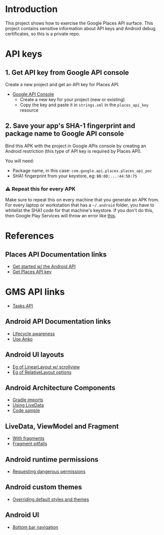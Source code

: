 # Introduction
This project shows how to exercise the Google Places API surface. This project
contains sensitive information about API keys and Android debug certificates,
so this is a private repo.

# API keys

## 1. Get API key from Google API console
Create a new project and get an API key for Places API.
- [Google API Console](https://console.developers.google.com/flows/enableapi?apiid=placesandroid&reusekey=true)
    - Create a new key for your project (new or existing)
    - Copy the key and paste it in `strings.xml` in the `places_api_key` resource

## 2. Save your app's SHA-1 fingerprint and package name to Google API console
Bind this APK with the project in Google APIs console by creating an Android
restriction (this type of API key is required by Places API).

You will need:
  - Package name, in this case: `com.google.api.places.places_api_poc`
  - SHA1 fingerprint from your keystore, eg: `BB:0D:...:44:5D:75`

### ⚠️ Repeat this for every APK
Make sure to repeat this on every machine that you generate an APK from. For every
laptop or workstation that has a `~/.android` folder, you have to whitelist the
SHA1 code for that machine's keystore. If you don't do this, then Google Play Services
will throw an error like [this](https://stackoverflow.com/questions/47279161/runtimeexecutionexception-com-google-android-gms-common-api-apiexception-13-e).

# References

## Places API Documentation links
- [Get started w/ the Android API](https://developers.google.com/places/android-sdk/start)
- [Get Places API key](https://developers.google.com/places/android-sdk/signup)

# GMS API links
- [Tasks API](https://developers.google.com/android/guides/tasks)

## Android API Documentation links
- [Lifecycle awareness](https://developer.android.com/topic/libraries/architecture/lifecycle)
- [Use Anko](https://www.kotlindevelopment.com/why-should-use-anko/)

## Android UI layouts
- [Eg of LinearLayout w/ scrollview](http://tinyurl.com/yaht7rrm)
- [Eg of RelativeLayout options](http://tinyurl.com/y7rer3ch)

## Android Architecture Components
- [Gradle imports](https://developer.android.com/topic/libraries/architecture/adding-components)
- [Using LiveData](https://developer.android.com/topic/libraries/architecture/livedata)
- [Code sample](https://github.com/nazmulidris/android_arch_comp_kt/tree/master/app/src/main/java/arch_comp_kt/nazmul/com)

## LiveData, ViewModel and Fragment
- [With fragments](https://developer.android.com/topic/libraries/architecture/viewmodel#sharing)
- [Fragment pitfalls](https://medium.com/@BladeCoder/architecture-components-pitfalls-part-1-9300dd969808)

## Android runtime permissions
- [Requesting dangerous permissions](https://developer.android.com/training/permissions/requesting)

## Android custom themes
- [Overriding default styles and themes](https://medium.com/@joannekao/android-working-with-themes-and-styles-18cde717f4d)

## Android UI
- [Bottom bar navigation](http://blog.iamsuleiman.com/using-bottom-navigation-view-android-design-support-library/)